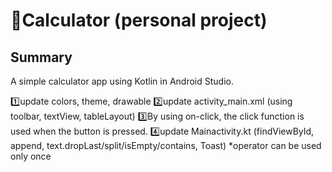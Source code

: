 # 🧮Calculator (personal project)


Summary
-------------
A simple calculator app using Kotlin in Android Studio.

1️⃣update colors, theme, drawable
2️⃣update activity_main.xml (using toolbar, textView, tableLayout)
3️⃣By using on-click, the click function is used when the button is pressed.
4️⃣update Mainactivity.kt (findViewById, append, text.dropLast/split/isEmpty/contains, Toast)
*operator can be used only once

	
